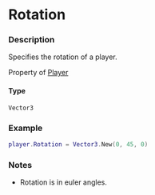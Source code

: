 # Rotation
### Description
Specifies the rotation of a player.

Property of [Player](/classes/Player/)

#### Type
`Vector3`

### Example
```lua
player.Rotation = Vector3.New(0, 45, 0)
```

### Notes
- Rotation is in euler angles.
